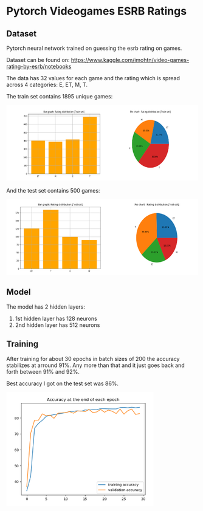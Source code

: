 # Pytorch Videogames ESRB Ratings

## Dataset
Pytorch neural network trained on guessing the esrb rating on games.

Dataset can be found on: https://www.kaggle.com/imohtn/video-games-rating-by-esrb/notebooks

The data has 32 values for each game and the rating which is spread across 4 categories: E, ET, M, T.

The train set contains 1895 unique games:

<img src='images/chart_train.png' height=200>

And the test set contains 500 games:

<img src='images/chart_test.png' height=200>

## Model

The model has 2 hidden layers:
1. 1st hidden layer has 128 neurons
2. 2nd hidden layer has 512 neurons

## Training

After training for about 30 epochs in batch sizes of 200 the accuracy stabilizes at arround 91%. Any more than that and it just goes back and forth between 91% and 92%.

Best accuracy I got on the test set was 86%.

<pre><img src='images/accuracy.png' height=300>                       <img src='images/epochs.png' height=300></pre>
